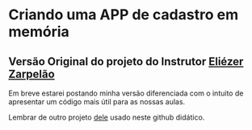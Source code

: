 # Criando uma APP de cadastro em memória

## Versão Original do projeto do Instrutor [Eliézer Zarpelão](https://linktr.ee/eliezer.zarpelao)

Em breve estarei postando minha versão diferenciada com o intuito de apresentar um código mais útil para as nossas aulas.

Lembrar de outro projeto [dele](https://github.com/julian-gamboa-ensino/exemplo-testes-stack) usado neste github didático.








